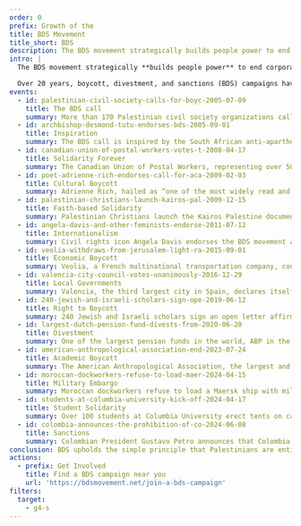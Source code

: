 ```yaml
---
order: 0
prefix: Growth of the
title: BDS Movement
title_short: BDS
description: The BDS movement strategically builds people power to end corporate, state, and institutional complicity in Israel’s system of oppression.
intro: |
  The BDS movement strategically **builds people power** to end corporate, state, and institutional complicity in Israel’s system of oppression.

  Over 20 years, boycott, divestment, and sanctions (BDS) campaigns have grown to include community activists, workers and unions, student groups, religious leaders and cultural icons worldwide.
events:
  - id: palestinian-civil-society-calls-for-boyc-2005-07-09
    title: The BDS call
    summary: More than 170 Palestinian civil society organizations call for boycott, divestment, and sanctions (BDS) against Israel until it complies with international law.
  - id: archbishop-desmond-tutu-endorses-bds-2005-09-01
    title: Inspiration
    summary: The BDS call is inspired by the South African anti-apartheid movement. Anti-apartheid icon Archbishop Desmond Tutu was one of the first **high profile supporters** of the BDS movement, endorsing the call months after its release and regularly supporting BDS campaigns.
  - id: canadian-union-of-postal-workers-votes-t-2008-04-17
    title: Solidarity Forever
    summary: The Canadian Union of Postal Workers, representing over 50,000 postal workers across Canada, becomes the first national union in North America to adopt a BDS resolution. Scores of trade unions across the world have endorsed BDS in solidarity with Palestinian workers, who often bear the brunt of Israel’s systematic destruction of the Palestinian economy.
  - id: poet-adrienne-rich-endorses-call-for-aca-2009-02-03
    title: Cultural Boycott
    summary: Adrienne Rich, hailed as “one of the most widely read and influential poets of the second half of the 20th century,” writes a letter explaining her decision to join the cultural boycott of Israel as an American Jew and feminist. Thousands of cultural workers and organizations have endorsed the cultural boycott of Israel, recognizing how the government uses cultural programs to bolster its image.
  - id: palestinian-christians-launch-kairos-pal-2009-12-15
    title: Faith-based Solidarity
    summary: Palestinian Christians launch the Kairos Palestine document, calling on churches and Christians worldwide to work toward justice for Palestinians, including through BDS campaigns. Since then, numerous churches have passed divestment resolutions or taken other actions.
  - id: angela-davis-and-other-feminists-endorse-2011-07-12
    title: Internationalism
    summary: Civil rights icon Angela Davis endorses the BDS movement after participating in a feminist delegation to Palestine. Davis writes, “each and every one of us—including those members of our delegation who grew up in the Jim Crow South, in apartheid South Africa, and on Indian reservations in the U.S.—was shocked by what we saw.” The BDS movement builds on Palestinian internationalism and solidarity with other struggles for justice.
  - id: veolia-withdraws-from-jerusalem-light-ra-2015-09-01
    title: Economic Boycott
    summary: Veolia, a French multinational transportation company, confirms that it has completely exited the Israeli market after almost a decade of BDS campaigns cost the company an estimated $21 billion. Economic boycott campaigns put strategic pressure on companies that participate in and profit from Israel’s system of oppression.
  - id: valencia-city-council-votes-unanimously-2016-12-29
    title: Local Governments
    summary: Valencia, the third largest city in Spain, declares itself an “Apartheid Free Zone,” adopting new ethical standards related to uphold human rights and international law in city contracts and grants. Hundreds of local governments around the world have taken action within the framework of BDS.
  - id: 240-jewish-and-israeli-scholars-sign-ope-2019-06-12
    title: Right to Boycott
    summary: 240 Jewish and Israeli scholars sign an open letter affirming the right to boycott as “a legitimate and non-violent tool of resistance” and condemning anti-boycott motions under consideration by the German government. Around the world, activists have overcome various efforts to repress BDS campaigns.
  - id: largest-dutch-pension-fund-divests-from-2020-06-20
    title: Divestment
    summary: One of the largest pension funds in the world, ABP in the Netherlands, divests from Israeli banks due to their role in financing illegal Israeli settlements. Divestment campaigns urge institutions to withdraw funds from companies based on their direct complicity in Israeli oppression.
  - id: american-anthropological-association-end-2023-07-24
    title: Academic Boycott
    summary: The American Anthropological Association, the largest and oldest scholarly body in the U.S., adopts a resolution to boycott complicit Israeli academic institutions. Thousands of scholars, scholarly associations, academic departments, and programs worldwide have endorsed an academic boycott of Israeli universities due to their exceptionally close ties with the Israeli military and arms companies.
  - id: moroccan-dockworkers-refuse-to-load-maer-2024-04-15
    title: Military Embargo
    summary: Moroccan dockworkers refuse to load a Maersk ship with military cargo destined for Israel, part of a growing military embargo that has mobilized dock workers and unions across borders. Organized labor is pushing states not to sell weapons to Israel, buy Israeli weapons, or transit weapons to Israel through their territory.
  - id: students-at-columbia-university-kick-off-2024-04-17
    title: Student Solidarity
    summary: Over 100 students at Columbia University erect tents on campus to demand the university's divestment from Israeli apartheid, kicking off a historic wave of student protests on over 150 campuses amid Israel’s genocide in Gaza. Student groups around the world have organized BDS campaigns in solidarity with Palestinians.
  - id: colombia-announces-the-prohibition-of-co-2024-06-08
    title: Sanctions
    summary: Colombian President Gustavo Petro announces that Colombia will suspend coal exports to Israel until it ends the genocide in Gaza. Grassroots support is increasing pressure on governments to impose targeted sanctions to end Israeli crimes.
conclusion: BDS upholds the simple principle that Palestinians are entitled to the same rights as the rest of humanity. This principle has mobilized unions, churches, NGOs, and movements representing millions of people across every continent.
actions:
  - prefix: Get Involved
    title: Find a BDS campaign near you
    url: 'https://bdsmovement.net/join-a-bds-campaign'
filters:
  target:
    - g4-s
---
```


